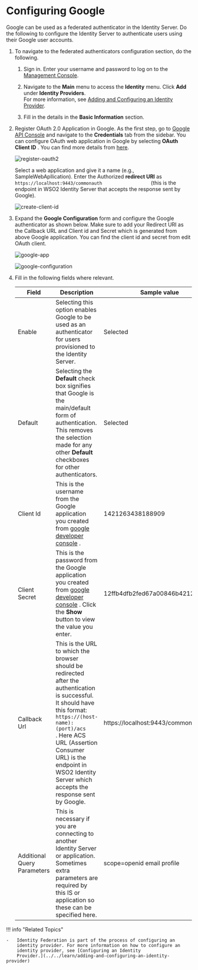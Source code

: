 # Configuring Google

Google can be used as a federated authenticator in the Identity
Server. Do the following to configure the Identity Server to
authenticate users using their Google user accounts.

1.  To navigate to the federated authenticators configuration section,
    do the following.
    1.  Sign in. Enter your username and password to log on to the
        [Management Console](../../setup/getting-started-with-the-management-console).
        
    2.  Navigate to the **Main** menu to access the **Identity** menu.
        Click **Add** under **Identity Providers**.  
        For more information, see [Adding and Configuring an Identity
        Provider](../../learn/adding-and-configuring-an-identity-provider).
        
    3.  Fill in the details in the **Basic Information** section.

2.  Register OAuth 2.0 Application in Google. As the first step, go to
    [Google API Console](https://console.developers.google.com)
    and navigate to the **Credentials** tab from the sidebar. You can
    configure OAuth web application in Google by selecting **OAuth
    Client ID** . You can find more details from
    [here](https://developers.google.com/identity/protocols/OpenIDConnect).
      
    ![register-oauth2](../assets/img/tutorials/register-oauth2.png)
      
    Select a web application and give it a name (e.g.,
    SampleWebApllication). Enter the Authorized **redirect URI** as
    `                     https://localhost:9443/commonauth                   `
    (this is the endpoint in WSO2 Identity Server that accepts the
    response sent by Google).  
    
    ![create-client-id](../assets/img/tutorials/create-client-id.png)
     
3.  Expand the **Google Configuration** form and configure the Google
    authenticator as shown below. Make sure to add your Redirect URI as
    the Callback URL and Client id and Secret which is generated from
    above Google application. You can find the client id and secret
    from edit OAuth client.  
    
    ![google-app](../assets/img/tutorials/google-app.png)
     
    ![google-configuration](../assets/img/tutorials/google-configuration.png)
    
4.  Fill in the following fields where relevant.

    | Field                       | Description                                                                                                                                                                                                                                                                                                                                           | Sample value                      |
    |-----------------------------|-------------------------------------------------------------------------------------------------------------------------------------------------------------------------------------------------------------------------------------------------------------------------------------------------------------------------------------------------------|-----------------------------------|
    | Enable                      | Selecting this option enables Google to be used as an authenticator for users provisioned to the Identity Server.                                                                                                                                                                                                                                     | Selected                          |
    | Default                     | Selecting the **Default** check box signifies that Google is the main/default form of authentication. This removes the selection made for any other **Default** checkboxes for other authenticators.                                                                                                                                                  | Selected                          |
    | Client Id                   | This is the username from the Google application you created from [google developer console](https://console.developers.google.com/projectselector/apis/credentials) .                                                                                                                                                                                | 1421263438188909                  |
    | Client Secret               | This is the password from the Google application you created from [google developer console](https://console.developers.google.com/projectselector/apis/credentials) . Click the **Show** button to view the value you enter.                                                                                                                         | 12ffb4dfb2fed67a00846b42126991f8  |
    | Callback Url                | This is the URL to which the browser should be redirected after the authentication is successful. It should have this format: `                               https://(host-name):(port)/acs                             ` . Here ACS URL (Assertion Consumer URL) is the endpoint in WSO2 Identity Server which accepts the response sent by Google. | https://localhost:9443/commonauth |
    | Additional Query Parameters | This is necessary if you are connecting to another Identity Server or application. Sometimes extra parameters are required by this IS or application so these can be specified here.                                                                                                                                                                  | scope=openid email profile        |

!!! info "Related Topics"

	-   Identity Federation is part of the process of configuring an
		identity provider. For more information on how to configure an
		identity provider, see [Configuring an Identity
		Provider.](../../learn/adding-and-configuring-an-identity-provider)
